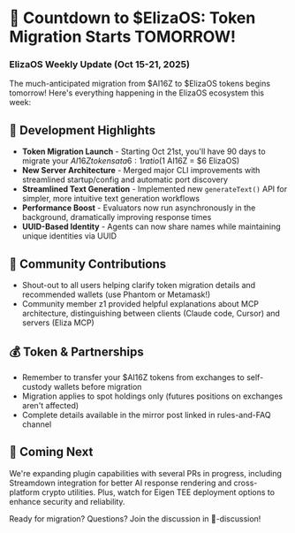 # 🚀 Countdown to $ElizaOS: Token Migration Starts TOMORROW! 

### ElizaOS Weekly Update (Oct 15-21, 2025)

The much-anticipated migration from $AI16Z to $ElizaOS tokens begins tomorrow! Here's everything happening in the ElizaOS ecosystem this week:

## 🔄 Development Highlights
* **Token Migration Launch** - Starting Oct 21st, you'll have 90 days to migrate your $AI16Z tokens at a 6:1 ratio ($1 AI16Z = $6 ElizaOS)
* **New Server Architecture** - Merged major CLI improvements with streamlined startup/config and automatic port discovery
* **Streamlined Text Generation** - Implemented new `generateText()` API for simpler, more intuitive text generation workflows
* **Performance Boost** - Evaluators now run asynchronously in the background, dramatically improving response times
* **UUID-Based Identity** - Agents can now share names while maintaining unique identities via UUID

## 👥 Community Contributions
* Shout-out to all users helping clarify token migration details and recommended wallets (use Phantom or Metamask!)
* Community member z1 provided helpful explanations about MCP architecture, distinguishing between clients (Claude code, Cursor) and servers (Eliza MCP)

## 💰 Token & Partnerships
* Remember to transfer your $AI16Z tokens from exchanges to self-custody wallets before migration
* Migration applies to spot holdings only (futures positions on exchanges aren't affected)
* Complete details available in the mirror post linked in rules-and-FAQ channel

## 🔮 Coming Next
We're expanding plugin capabilities with several PRs in progress, including Streamdown integration for better AI response rendering and cross-platform crypto utilities. Plus, watch for Eigen TEE deployment options to enhance security and reliability.

Ready for migration? Questions? Join the discussion in 💬-discussion!